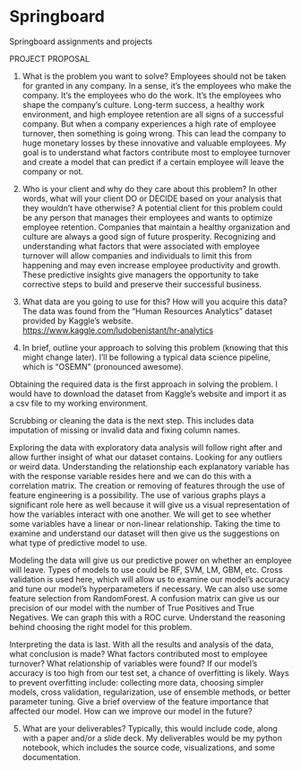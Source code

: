 # Springboard
Springboard assignments and projects

PROJECT PROPOSAL
1. What is the problem you want to solve? 
Employees should not be taken for granted in any company. In a sense, it’s the employees who make the company. It’s the employees who do the work. It’s the employees who shape the company’s culture. Long-term success, a healthy work environment, and high employee retention are all signs of a successful company. But when a company experiences a high rate of employee turnover, then something is going wrong. This can lead the company to huge monetary losses by these innovative and valuable employees. My goal is to understand what factors contribute most to employee turnover and create a model that can predict if a certain employee will leave the company or not.

2. Who is your client and why do they care about this problem? In other words, what will your client DO or DECIDE based on your analysis that they wouldn’t have otherwise?
A potential client for this problem could be any person that manages their employees and wants to optimize employee retention. Companies that maintain a healthy organization and culture are always a good sign of future prosperity. Recognizing and understanding what factors that were associated with employee turnover will allow companies and individuals to limit this from happening and may even increase employee productivity and growth. These predictive insights give managers the opportunity to take corrective steps to build and preserve their successful business. 

 3. What data are you going to use for this? How will you acquire this data? 
The data was found from the “Human Resources Analytics” dataset provided by Kaggle’s website. https://www.kaggle.com/ludobenistant/hr-analytics 

4. In brief, outline your approach to solving this problem (knowing that this might change later).
I’ll be following a typical data science pipeline, which is “OSEMN” (pronounced awesome). 

Obtaining the required data is the first approach in solving the problem. I would have to download the dataset from Kaggle’s website and import it as a csv file to my working environment.

Scrubbing or cleaning the data is the next step. This includes data imputation of missing or invalid data and fixing column names.

Exploring the data with exploratory data analysis will follow right after and allow further insight of what our dataset contains. Looking for any outliers or weird data. Understanding the relationship each explanatory variable has with the response variable resides here and we can do this with a correlation matrix. The creation or removing of features through the use of feature engineering is a possibility. The use of various graphs plays a significant role here as well because it will give us a visual representation of how the variables interact with one another. We will get to see whether some variables have a linear or non-linear relationship. Taking the time to examine and understand our dataset will then give us the suggestions on what type of predictive model to use. 

Modeling the data will give us our predictive power on whether an employee will leave. Types of models to use could be RF, SVM, LM, GBM, etc. Cross validation is used here, which will allow us to examine our model’s accuracy and tune our model’s hyperparameters if necessary. We can also use some feature selection from RandomForest. A confusion matrix can give us our precision of our model with the number of True Positives and True Negatives. We can graph this with a ROC curve. Understand the reasoning behind choosing the right model for this problem.

Interpreting the data is last. With all the results and analysis of the data, what conclusion is made? What factors contributed most to employee turnover? What relationship of variables were found? If our model’s accuracy is too high from our test set, a chance of overfitting is likely. Ways to prevent overfitting include: collecting more data, choosing simpler models, cross validation, regularization, use of ensemble methods, or better parameter tuning. Give a brief overview of the feature importance that affected our model. How can we improve our model in the future? 

5. What are your deliverables? 
Typically, this would include code, along with a paper and/or a slide deck. 
My deliverables would be my python notebook, which includes the source code, visualizations, and some documentation. 

